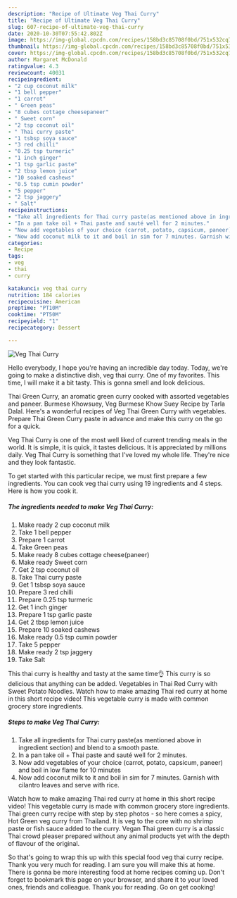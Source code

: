 ```yaml
---
description: "Recipe of Ultimate Veg Thai Curry"
title: "Recipe of Ultimate Veg Thai Curry"
slug: 607-recipe-of-ultimate-veg-thai-curry
date: 2020-10-30T07:55:42.802Z
image: https://img-global.cpcdn.com/recipes/158bd3c85708f0bd/751x532cq70/veg-thai-curry-recipe-main-photo.jpg
thumbnail: https://img-global.cpcdn.com/recipes/158bd3c85708f0bd/751x532cq70/veg-thai-curry-recipe-main-photo.jpg
cover: https://img-global.cpcdn.com/recipes/158bd3c85708f0bd/751x532cq70/veg-thai-curry-recipe-main-photo.jpg
author: Margaret McDonald
ratingvalue: 4.3
reviewcount: 40031
recipeingredient:
- "2 cup coconut milk"
- "1 bell pepper"
- "1 carrot"
- " Green peas"
- "8 cubes cottage cheesepaneer"
- " Sweet corn"
- "2 tsp coconut oil"
- " Thai curry paste"
- "1 tsbsp soya sauce"
- "3 red chilli"
- "0.25 tsp turmeric"
- "1 inch ginger"
- "1 tsp garlic paste"
- "2 tbsp lemon juice"
- "10 soaked cashews"
- "0.5 tsp cumin powder"
- "5 pepper"
- "2 tsp jaggery"
- " Salt"
recipeinstructions:
- "Take all ingredients for Thai curry paste(as mentioned above in ingredient section) and blend to a smooth paste."
- "In a pan take oil + Thai paste and sauté well for 2 minutes."
- "Now add vegetables of your choice (carrot, potato, capsicum, paneer) and boil in low flame for 10 minutes"
- "Now add coconut milk to it and boil in sim for 7 minutes. Garnish with cilantro leaves and serve with rice."
categories:
- Recipe
tags:
- veg
- thai
- curry

katakunci: veg thai curry 
nutrition: 184 calories
recipecuisine: American
preptime: "PT10M"
cooktime: "PT50M"
recipeyield: "1"
recipecategory: Dessert

---
```



![Veg Thai Curry](https://img-global.cpcdn.com/recipes/158bd3c85708f0bd/751x532cq70/veg-thai-curry-recipe-main-photo.jpg)

Hello everybody, I hope you're having an incredible day today. Today, we're going to make a distinctive dish, veg thai curry. One of my favorites. This time, I will make it a bit tasty. This is gonna smell and look delicious.

Thai Green Curry, an aromatic green curry cooked with assorted vegetables and paneer. Burmese Khowsuey, Veg Burmese Khow Suey Recipe by Tarla Dalal. Here&#39;s a wonderful recipes of Veg Thai Green Curry with vegetables. Prepare Thai Green Curry paste in advance and make this curry on the go for a quick.

Veg Thai Curry is one of the most well liked of current trending meals in the world. It is simple, it is quick, it tastes delicious. It is appreciated by millions daily. Veg Thai Curry is something that I've loved my whole life. They're nice and they look fantastic.


To get started with this particular recipe, we must first prepare a few ingredients. You can cook veg thai curry using 19 ingredients and 4 steps. Here is how you cook it.

<!--inarticleads1-->

##### The ingredients needed to make Veg Thai Curry:

1. Make ready 2 cup coconut milk
1. Take 1 bell pepper
1. Prepare 1 carrot
1. Take  Green peas
1. Make ready 8 cubes cottage cheese(paneer)
1. Make ready  Sweet corn
1. Get 2 tsp coconut oil
1. Take  Thai curry paste
1. Get 1 tsbsp soya sauce
1. Prepare 3 red chilli
1. Prepare 0.25 tsp turmeric
1. Get 1 inch ginger
1. Prepare 1 tsp garlic paste
1. Get 2 tbsp lemon juice
1. Prepare 10 soaked cashews
1. Make ready 0.5 tsp cumin powder
1. Take 5 pepper
1. Make ready 2 tsp jaggery
1. Take  Salt


This thai curry is healthy and tasty at the same time👌 This curry is so delicious that anything can be added. Vegetables in Thai Red Curry with Sweet Potato Noodles. Watch how to make amazing Thai red curry at home in this short recipe video! This vegetable curry is made with common grocery store ingredients. 

<!--inarticleads2-->

##### Steps to make Veg Thai Curry:

1. Take all ingredients for Thai curry paste(as mentioned above in ingredient section) and blend to a smooth paste.
1. In a pan take oil + Thai paste and sauté well for 2 minutes.
1. Now add vegetables of your choice (carrot, potato, capsicum, paneer) and boil in low flame for 10 minutes
1. Now add coconut milk to it and boil in sim for 7 minutes. Garnish with cilantro leaves and serve with rice.


Watch how to make amazing Thai red curry at home in this short recipe video! This vegetable curry is made with common grocery store ingredients. Thai green curry recipe with step by step photos - so here comes a spicy, Hot Green veg curry from Thailand. It is veg to the core with no shrimp paste or fish sauce added to the curry. Vegan Thai green curry is a classic Thai crowd pleaser prepared without any animal products yet with the depth of flavour of the original. 

So that's going to wrap this up with this special food veg thai curry recipe. Thank you very much for reading. I am sure you will make this at home. There is gonna be more interesting food at home recipes coming up. Don't forget to bookmark this page on your browser, and share it to your loved ones, friends and colleague. Thank you for reading. Go on get cooking!
